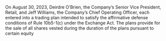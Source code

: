 On  August  30,  2023,  Deirdre  O’Brien,  the  Company’s  Senior  Vice  President,  Retail,  and  Jeff  Williams,  the  Company’s  Chief
Operating Officer, each entered into a trading plan intended to satisfy the affirmative defense conditions of Rule 10b5-1(c) under
the Exchange Act. The plans provide for the sale of all shares vested during the duration of the plans pursuant to certain equity